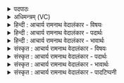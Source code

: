 <details><summary>पदपाठः</summary>

न। त्वा꣣। शत꣢म्। च꣣। न꣢। ह्रु꣡तः꣢꣯। रा꣡धः꣢꣯। दि꣡त्स꣢꣯न्तम्। आ। मि꣣नन्। य꣢त्। पु꣣नानः꣢। म꣣खस्य꣡से꣢। १२१५।
</details>

<details><summary>अधिमन्त्रम् (VC)</summary>

- पवमानः सोमः
- अहमीयुराङ्गिरसः
- गायत्री
- षड्जः
</details>

<details><summary>हिन्दी : आचार्य रामनाथ वेदालंकार - विषयः</summary>

अगले मन्त्र में दानवीर परमात्मा तथा दानी मनुष्य को सम्बोधन है।
</details>

<details><summary>हिन्दी : आचार्य रामनाथ वेदालंकार - पदार्थः</summary>

पदार्थान्वयभाषाः -  हे दानवीर परमात्मन् वा दानी मनुष्य ! (यत्) जब (पुनानः) हमें पवित्र करते हुए आप (मखस्यसे) दानयज्ञ करने का संकल्प करते हो,तब (राधः) धन (दित्सन्तम्) दान करना चाहते हुए (त्वा) आपको (शतं च न) सौ भी (ह्रुतः) हमारे कुटिल भाव वा कुटिल जन (न आमिनन्) दान के मार्ग से विचलित नहीं कर सकते ॥३॥
</details>

<details><summary>हिन्दी : आचार्य रामनाथ वेदालंकार - भावार्थः</summary>

भावार्थभाषाः -  जगदीश्वर उन्हीं को अपने दान का पात्र बनाता है,जो कुटिल नहीं हैं। दानवीर लोगों को चाहिए कि वे बाधक विघ्नों के बार-बार प्रहार होने पर भी अपने दान के व्रत को न छोड़ें ॥३॥
</details>

<details><summary>संस्कृत : आचार्य रामनाथ वेदालंकार - विषयः</summary>

अथ दानवीरः परमात्मा मानवश्च सम्बोध्यते।
</details>

<details><summary>संस्कृत : आचार्य रामनाथ वेदालंकार - पदार्थः</summary>

पदार्थान्वयभाषाः -  हे दानवीर परमात्मन् मानव वा ! (यत्) यदा (पुनानः) अस्मान् पवित्रान् कुर्वाणः त्वम् (मखस्यसे२) दानयज्ञं कर्तुं कामयसे।[मखमात्मन इच्छति इति मखस्यते। क्यचि ‘सुग् वक्तव्यः’। अ० ७।१।५१ वा० इत्यनेन सुगागमः।]तदा (राधः) धनम् (दित्सन्तम्) दातुमिच्छन्तम् (त्वा) त्वाम् (शतं च न) शतसंख्याका अपि (ह्रुतः) अस्माकं कुटिला भावाः कुटिला जना वा।[ह्वरन्ति कुटिलमाचरन्तीति ह्रुतः। ह्वृ कौटिल्ये,क्विपि ह्वरः ह्रुः आदेशः तुगागमश्च।] (न आ मिनन्) दानमार्गात् न विचालयितुं शक्नुवन्ति।[मिनातिः वधकर्मा। निघं० २।१९। लेटि रूपम्]॥३॥
</details>

<details><summary>संस्कृत : आचार्य रामनाथ वेदालंकार - भावार्थः</summary>

भावार्थभाषाः -  जगदीश्वरोऽकुटिलानेव जनान् दानपात्रं कुरुते। दानशौण्डा जना बाधकैर्विघ्नैः पुनः पुनः प्रतिहन्यमाना अपि स्वकीयं दानव्रतं न परित्यजेयुः ॥३॥
</details>

<details><summary>संस्कृत : आचार्य रामनाथ वेदालंकार - पादटिप्पनी</summary>

टिप्पणी:    १. ऋ० ९।६१।२७। २. मखस्यसे धनं दातुमिच्छसि—इति सा०। यज्ञसमये यज्ञं त्वं यदा करोषि—इति वि०।
</details>
